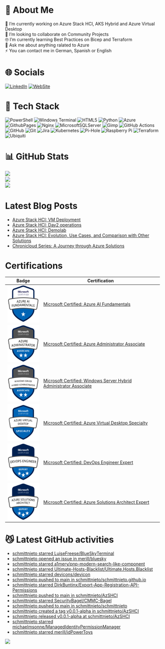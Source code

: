 # 🦾 About Me
🔭 I’m currently working on Azure Stack HCI, AKS Hybrid and Azure Virtual Desktop<br>👯 I’m looking to collaborate on Community Projects <br>🤓 I’m currently learning Best Practices on Bicep and Terraform<br>💬 Ask me about anything ralated to Azure<br>⚡ You can contact me in German, Spanish or English 


# 🌐 Socials
[![LinkedIn](https://img.shields.io/badge/LinkedIn-%230077B5.svg?logo=linkedin&logoColor=white)](https://www.linkedin.com/in/cristian-schmitt-nieto/) [![WebSite](https://img.shields.io/badge/Website-%230077B5.svg?logo=github-pages&logoColor=white)](https://schmitt-nieto.com) 

# 🤖 Tech Stack
![PowerShell](https://img.shields.io/badge/PowerShell-%235391FE.svg?style=flat&logo=powershell&logoColor=white) ![Windows Terminal](https://img.shields.io/badge/Windows%20Terminal-%234D4D4D.svg?style=flat&logo=windows-terminal&logoColor=white) ![HTML5](https://img.shields.io/badge/html5-%23E34F26.svg?style=flat&logo=html5&logoColor=white) ![Python](https://img.shields.io/badge/python-3670A0?style=flat&logo=python&logoColor=ffdd54) ![Azure](https://img.shields.io/badge/azure-%230072C6.svg?style=flat&logo=microsoftazure&logoColor=white) ![GithubPages](https://img.shields.io/badge/github%20pages-121013?style=flat&logo=github&logoColor=white) ![Nginx](https://img.shields.io/badge/nginx-%23009639.svg?style=flat&logo=nginx&logoColor=white) ![MicrosoftSQLServer](https://img.shields.io/badge/Microsoft%20SQL%20Server-CC2927?style=flat&logo=microsoft%20sql%20server&logoColor=white) ![Gimp](https://img.shields.io/badge/Gimp-657D8B?style=flat&logo=gimp&logoColor=FFFFFF) ![GitHub Actions](https://img.shields.io/badge/github%20actions-%232671E5.svg?style=flat&logo=githubactions&logoColor=white) ![GitHub](https://img.shields.io/badge/github-%23121011.svg?style=flat&logo=github&logoColor=white) ![Git](https://img.shields.io/badge/git-%23F05033.svg?style=flat&logo=git&logoColor=white) ![Jira](https://img.shields.io/badge/jira-%230A0FFF.svg?style=flat&logo=jira&logoColor=white) ![Kubernetes](https://img.shields.io/badge/kubernetes-%23326ce5.svg?style=flat&logo=kubernetes&logoColor=white) ![Pi-Hole](https://img.shields.io/badge/pihole-%2396060C.svg?style=flat&logo=pi-hole&logoColor=white) ![Raspberry Pi](https://img.shields.io/badge/-RaspberryPi-C51A4A?style=flat&logo=Raspberry-Pi) ![Terraform](https://img.shields.io/badge/terraform-%235835CC.svg?style=flat&logo=terraform&logoColor=white) ![Ubiquiti](https://img.shields.io/badge/ubiquiti-%230559C9.svg?style=flat&logo=ubiquiti&logoColor=white)
# 📊 GitHub Stats
![](https://github-readme-stats.vercel.app/api?username=SchmittNieto&theme=dark&hide_border=false&include_all_commits=false&count_private=false)<br/>
![](https://github-readme-streak-stats.herokuapp.com/?user=SchmittNieto&theme=dark&hide_border=false)<br/>
![](https://github-readme-stats.vercel.app/api/top-langs/?username=SchmittNieto&theme=dark&hide_border=false&include_all_commits=false&count_private=false&layout=compact)

# Latest Blog Posts
<!-- BLOG-POST-LIST:START -->
- [Azure Stack HCI: VM Deployment](https://schmitt-nieto.com/blog/azure-stack-hci-vm-deployment/)
- [Azure Stack HCI: Day2 operations](https://schmitt-nieto.com/blog/azure-stack-hci-day2/)
- [Azure Stack HCI: Demolab](https://schmitt-nieto.com/blog/azure-stack-hci-demolab/)
- [Azure Stack HCI: Evolution, Use Cases, and Comparison with Other Solutions](https://schmitt-nieto.com/blog/azure-stack-hci-evolution-use-cases-comparison/)
- [Chronicloud Series: A Journey through Azure Solutions](https://schmitt-nieto.com/blog/chronicloud-series/)
<!-- BLOG-POST-LIST:END -->
<!-- Credits to Blog Updates on readme to: https://github.com/gautamkrishnar/blog-post-workflow -->

# Certifications

| Badge | Certification |
|---|---|
| <img src="/assets/img/microsoft-certified-fundamentals-badge-AI.png" height="120" width="120"/> | [Microsoft Certified: Azure AI Fundamentals](https://learn.microsoft.com/api/credentials/share/en-us/CristianSchmittNieto-7357/DEC07C6846AF65A7?sharingId=24F0DC952D8EB05D) |
| <img src="/assets/img/microsoft-certified-associate-badge-adm.png" height="120" width="120"/> | [Microsoft Certified: Azure Administrator Associate](https://learn.microsoft.com/api/credentials/share/en-us/CristianSchmittNieto-7357/5FBC968AEABFC10B?sharingId=24F0DC952D8EB05D) |
| <img src="/assets/img/microsoft-certified-associate-badge-hybrid.png" height="120" width="120"/> | [Microsoft Certified: Windows Server Hybrid Administrator Associate](https://learn.microsoft.com/api/credentials/share/en-us/CristianSchmittNieto-7357/A3635D8F3BE9F9C2?sharingId=24F0DC952D8EB05D) |
| <img src="/assets/img/microsoft-certified-specialty-badge-avd.png" height="120" width="120"/> | [Microsoft Certified: Azure Virtual Desktop Specialty](https://learn.microsoft.com/api/credentials/share/en-us/CristianSchmittNieto-7357/E724DDDADB705179?sharingId=24F0DC952D8EB05D) |
| <img src="/assets/img/microsoft-certified-expert-badge-DevOps.png" height="120" width="120"/> | [Microsoft Certified: DevOps Engineer Expert](https://learn.microsoft.com/api/credentials/share/en-us/CristianSchmittNieto-7357/225ACCA9CD499B3C?sharingId=24F0DC952D8EB05D) |
| <img src="/assets/img/microsoft-certified-expert-badge-expert.png" height="120" width="120"/> | [Microsoft Certified: Azure Solutions Architect Expert](https://learn.microsoft.com/api/credentials/share/en-us/CristianSchmittNieto-7357/B8D453727AF2E0FF?sharingId=24F0DC952D8EB05D) |

# 😼 Latest GitHub activities

<!-- LATESTACTIVITYGITHUB:START -->
- [schmittnieto starred LuiseFreese/BlueSkyTerminal](https://github.com/LuiseFreese/BlueSkyTerminal)
- [schmittnieto opened an issue in merill/bluesky](https://github.com/merill/bluesky/issues/480)
- [schmittnieto starred a1mery/pnp-modern-search-like-component](https://github.com/a1mery/pnp-modern-search-like-component)
- [schmittnieto starred Ultimate-Hosts-Blacklist/Ultimate.Hosts.Blacklist](https://github.com/Ultimate-Hosts-Blacklist/Ultimate.Hosts.Blacklist)
- [schmittnieto starred devicons/devicon](https://github.com/devicons/devicon)
- [schmittnieto pushed to main in schmittnieto/schmittnieto.github.io](https://github.com/schmittnieto/schmittnieto.github.io/compare/7ad9cbb71c...4c41425470)
- [schmittnieto starred DirkBuntinx/Export-App-Registration-API-Permissions](https://github.com/DirkBuntinx/Export-App-Registration-API-Permissions)
- [schmittnieto pushed to main in schmittnieto/AzSHCI](https://github.com/schmittnieto/AzSHCI/compare/5f8f412b20...bc250f9a75)
- [schmittnieto starred SecurityBagel/CMMC-Bagel](https://github.com/SecurityBagel/CMMC-Bagel-Lite)
- [schmittnieto pushed to main in schmittnieto/schmittnieto](https://github.com/schmittnieto/schmittnieto/compare/54aca91cb4...4363fed0cd)
- [schmittnieto created a tag v0.0.1-alpha in schmittnieto/AzSHCI](https://github.com/schmittnieto/AzSHCI/tree/v0.0.1-alpha)
- [schmittnieto released v0.0.1-alpha at schmittnieto/AzSHCI](https://github.com/schmittnieto/AzSHCI/releases/tag/v0.0.1-alpha)
- [schmittnieto starred michaelmsonne/ManagedIdentityPermissionManager](https://github.com/michaelmsonne/ManagedIdentityPermissionManager)
- [schmittnieto starred merill/idPowerToys](https://github.com/merill/idPowerToys)
<!-- LATESTACTIVITYGITHUB:END -->

[![](https://visitcount.itsvg.in/api?id=SchmittNieto&icon=0&color=3)](https://visitcount.itsvg.in)
